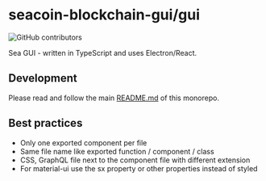 # seacoin-blockchain-gui/gui

![GitHub contributors](https://img.shields.io/github/contributors/Ball-Network/seacoin-blockchain-gui?logo=GitHub)

Sea GUI - written in TypeScript and uses Electron/React.

## Development

Please read and follow the main [README.md](https://github.com/Ball-Network/seacoin-blockchain-gui) of this monorepo.

## Best practices

- Only one exported component per file
- Same file name like exported function / component / class
- CSS, GraphQL file next to the component file with different extension
- For material-ui use the sx property or other properties instead of styled
